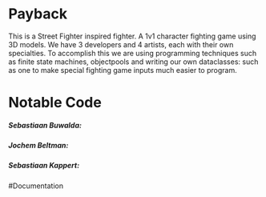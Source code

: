 # Payback
This is a Street Fighter inspired fighter. A 1v1 character fighting game using 3D models.
We have 3 developers and 4 artists, each with their own specialties.
To accomplish this we are using programming techniques such as finite state machines, objectpools and writing our own dataclasses: such as one to make special fighting game inputs much easier to program.
# Notable Code
##### Sebastiaan Buwalda:
##### Jochem Beltman:
##### Sebastiaan Kappert:
#Documentation
